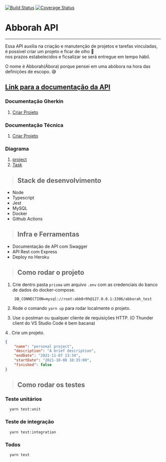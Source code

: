 [![Build Status](https://github.com/marcossaore/abborah.svg?branch=master)](https://github.com/marcossaore/abborah)
[![Coverage Status](https://coveralls.io/repos/github/marcossaore/abborah/badge.svg)](https://coveralls.io/github/marcossaore/abborah)

# **Abborah API**

---
Essa API auxilia na criação e manutenção de projetos e tarefas vinculadas, é possível criar um projeto e ficar de olho 👀  
nos prazos estabelecidos e ficsalizar se será entregue em tempo hábil.

O nome é Abborah(Ábora) porque pensei em uma abóbora na hora das definições de escopo. 😅


## [**Link para a documentação da API**](https://abborah.herokuapp.com/api-docs)

### Documentação Gherkin

1. [Criar Projeto](./requirements/add-project.feature)

### Documentação Técnica

1. [Criar Projeto](./requirements/add-project.readme)


### Diagrama 
1. [project](https://drive.google.com/file/d/1-ZhUhbUPQYWUgkLh58_fLP3w326Bt1Wx/view?usp=sharing)
2. [Task](https://drive.google.com/file/d/1i7xxAPHZcGSM9IcIuYTsUquWh9zXcbo7/view?usp=sharing)

> ## Stack de desenvolvimento

* Node
* Typescript
* Jest
* MySQL
* Docker
* Github Actions


> ## Infra e Ferramentas

* Documentação de API com Swagger
* API Rest com Express
* Deploy no Heroku


> ## Como rodar o projeto

1. Crie dentro pasta `prisma` um arquivo `.env` com as credenciais do banco de dados do docker-compose.

        DB_CONNECTION=mysql://root:abb0r0h@127.0.0.1:3306/abborah_test

2. Rode o comando `yarn up` para rodar localmente o projeto.

3. Use o postman ou qualquer cliente de requisições HTTP. (O Thunder client do VS Studio Code é bem bacana)

4 . Crie um projeto.

```json
{
    "name": "personal project",
    "description": "A brief description",
    "endDate": "2021-11-07 13:34",
    "startDate": "2021-10-08 18:35:00", 
    "finished": false
}
```

> ## Como rodar os testes

  ### Teste unitários

      yarn test:unit

  ### Teste de integração

      yarn test:integration

  ### Todos

      yarn test
